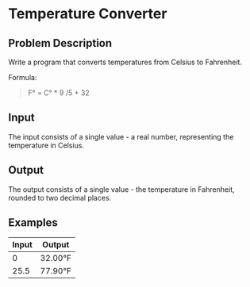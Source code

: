 # Temperature Converter

## Problem Description

Write a program that converts temperatures from Celsius to Fahrenheit.

Formula:

> F° = C° * 9 /5  + 32

## Input

The input consists of a single value - a real number, representing the temperature in Celsius.

## Output

The output consists of a single value - the temperature in Fahrenheit, rounded to two decimal places.

## Examples

|Input|Output|
|-|-|
|0|32.00°F|
|25.5|77.90°F|